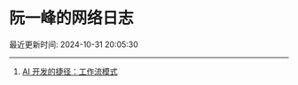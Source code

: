 # 阮一峰的网络日志

最近更新时间: 2024-10-31 20:05:30

--- 
1. [AI 开发的捷径：工作流模式](http://www.ruanyifeng.com/blog/2024/10/coze.html) 
